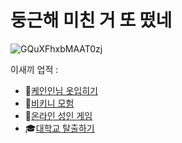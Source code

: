 # 둥근해 미친 거 또 떴네
![GQuXFhxbMAAT0zj](https://github.com/user-attachments/assets/ff84ddd4-6048-4734-a36b-e5ae54c9d81c)


이새끼 업적 : 
- 👃[케인인님 옷입히기](http://hag.al)
- 👙[비키니 모험](https://store.steampowered.com/app/2573530/_/?l=koreana)
- 👯[온라인 성인 게임](http://hag.al/mint)
- 🎓[대학교 탈출하기](http://hag.al/hannam_timer)

